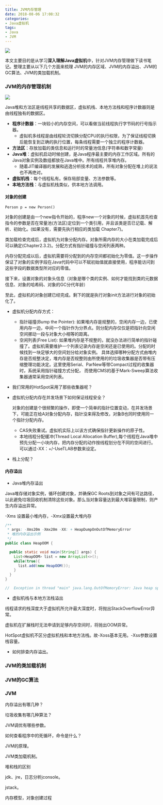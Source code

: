 ```yaml
---
title: JVM内存管理
date: 2018-08-06 17:08:32
categories:
- Java虚拟机
tags:
- Java
- JVM
---
```


  ![](http://pbsg2r9io.bkt.clouddn.com/18-8-6/89580607.jpg)
  
  本文主要目的是从学习**深入理解Java虚拟机**中，针对JVM内存管理做下读书笔记。整理主要从以下几个方面来梳理 JVM的内存区域、JVM的内存溢出、JVM的GC算法、JVM的类加载机制。
  
  <!-- more -->
  
### JVM的内存管理机制

  ![](http://pbsg2r9io.bkt.clouddn.com/18-8-6/99649423.jpg=150*99)
  
  Java堆和方法区是线程共享的数据区，虚拟机栈、本地方法栈和程序计数器则是由线程独有的数据区。
  
  + **程序计数器**：一块较小的内存空间，可以看做当前线程执行字节码的行号指示器。
    + 虚拟机多线程是由线程轮流切换分配CPU的执行权限，为了保证线程切换后能恢复到正确的执行位置，每条线程需要一个独立的程序计数器。 
  + **方法区**：存放加载的类信息和运行时的常量池信息(字符串和数字常量)
  + **Java堆**：虚拟机启动时候创建，是Java程序最主要的内存工作区域。所有的Java对象实例及数组都放在Java堆中。所有线程共享堆内存。
    + 随着JIT编译器的发展和逃逸分析技术的成熟，所有对象分配在堆上的说法也不再绝对。
  + **虚拟机栈**：每个线程私有。保存局部变量、方法参数等。
  + **本地方法栈**：与虚拟机栈类似，供本地方法调用。

#### 对象的创建
  
  `Person p = new Person()`
  
  对象的创建是由一个new指令开始的，程序new一个对象的时候，虚拟机首先检查指令的参数是否在常量池(方法区)定位到一个类引用，并且该类是否已记载、解析、初始化。(如果没有，需要先执行相应的类加载 Chapter7)。
  
  类加载检查完成后，虚拟机为对象分配内存。对象所需内存的大小在类加载完成后可以确定(Chapter2.3.2)。分配方式有指针碰撞与空闲列表两种。
  
  内存分配完成以后，虚拟机需要将分配到的内存空间都初始化为零值。这一步操作保证了对象的实例字段在Java代码中可以不赋初始值就直接使用，程序能访问到这些字段的数据类型所对应的零值。
  
  接下来，设置对象的对象头信息（对象是哪个类的实例、如何才能找到类的元数据信息、对象的哈希码、对象的GC分代年龄）
  
  至此，虚拟机的对象创建已经完成。剩下的就是执行对象init方法进行对象的初始化了。
  
  + 虚拟机分配内存方式：
    + 指针碰撞(Bump the Pointer): 如果堆内存是规整的，空闲内存一边，已使用内存一边，中间一个指针作为分界点。则分配内存仅仅是把指针向空闲空间挪动一段与对象大小相等的距离。
    + 空闲列表(Free List): 如果堆内存是不规整的，就没办法进行简单的指针碰撞了。虚拟机需要维护一个列表记录内存是空闲还是已使用的。分配的时候找到一块足够大的空间划分给对象实例。
  具体选择哪种分配方式由堆内存是否规整决定，堆内存是否规整则由所使用的的垃圾收集器是否带有压缩整理功能决定。这里使用Serial、ParNew等带Compact过程的收集器时，系统采用指针碰撞方式分配，
  而使用CMS的基于Mark-Sweep算法收集器通常采用空闲列表。
  
  + 我们常用的HotSpot采用了那些收集器呢？
  
  + 虚拟机分配内存在并发场景下如何保证线程安全？
  
    对象的创建是个很频繁的操作，即使一个简单的指针位置变动，在并发场景下，可能正在给A对象分配内存，指针没来得及修改，对象B也同时使用同一个指针分配内存。
    
    + CAS失败重试。虚拟机实际上以该方式确保指针更新操作的原子性。
    + 本地线程分配缓冲(Thread Local Allocation Buffer),每个线程在Java堆中预先分配一小块内存，把内存分配的动作按线程划分在不同的空间进行。可以通过-XX：+/-UseTLAB参数来设定。
  
  + 栈上分配？
  
#### 内存溢出

  + Java堆内存溢出  
  
  Java堆存储对象实例，循环创建对象，并确保GC Roots到对象之间有可达路径，以此避免垃圾回收机制清除这些对象。那么当对象容量达到最大堆容量限制，则产生内存溢出异常。
  
  -Xms 设置最小堆内存，-Xmx设置最大堆内存
  
  ```java
  /**
   * args: -Xms20m -Xmx20m -XX: + HeapDumpOnOutOfMemoryError
   * 堆的内存溢出示例
   */
  public class HeapOOM {
  
    public static void main(String[] args) {
      List<HeapOOM> list = new ArrayList<>();
      while(true){
        list.add(new HeapOOM());
      }
    }
  }
  
//  Exception in thread "main" java.lang.OutOfMemoryError: Java heap space
  ```
    
  + 虚拟机栈与本地方法栈溢出
  
  线程请求的栈深度大于虚拟机所允许最大深度时，将抛出StackOverflowError异常。
  
  虚拟机在扩展栈时无法申请到足够内存空间时，将抛出OOM异常。
  
  HotSpot虚拟机不区分虚拟机栈和本地方法栈。故-Xoss基本无用。-Xss参数设置栈容量。
  
  + 如何排查内存溢出。      
### JVM的类加载机制

### JVM的GC算法  

  
  
  
  
  
  
  
  
  
  
  
  
  
  
  
  
  
  
  
  
  
  
  
  
  
  
  
  

### JVM

  内存溢出有哪几种？
  
  垃圾收集有哪几种算法？
  
  JVM调优有哪些参数。
  
  如何查看程序中的死循环，命令是什么？
  
  JVM的原理。
  
  JVM类加载机制。
  
  堆和栈的区别
  
  jdk、jre，日志分析jconsole。
  
  jstack。
  
  内存模型，对象创建过程